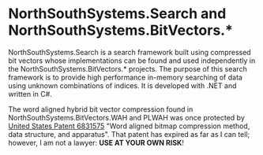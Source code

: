 # NorthSouthSystems.Search and NorthSouthSystems.BitVectors.*

NorthSouthSystems.Search is a search framework built using compressed bit vectors whose implementations can be found and used independently in the NorthSouthSystems.BitVectors.* projects. The purpose of this search framework is to provide high performance in-memory searching of data using unknown combinations of indices. It is developed with .NET and written in C#. 

The word aligned hybrid bit vector compression found in NorthSouthSystems.BitVectors.WAH and PLWAH was once protected by [United States Patent 6831575](https://patentcenter.uspto.gov/applications/10701655) "Word aligned bitmap compression method, data structure, and apparatus". That patent has expired as far as I can tell; however, I am not a lawyer: **USE AT YOUR OWN RISK**!